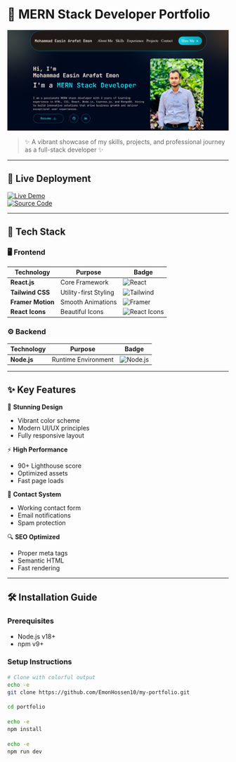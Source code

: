 # 🚀 MERN Stack Developer Portfolio

![Portfolio Screenshot](./public/images/frontImage.PNG)

> ✨ A vibrant showcase of my skills, projects, and professional journey as a full-stack developer ✨

---

## 🚀 Live Deployment  
<div align="left">

[![Live Demo](https://img.shields.io/badge/-🚀%20Live%20Demo%20on%20Vercel-000000?style=for-the-badge&logo=vercel&logoColor=white&labelColor=purple)](https://my-portfolio-rouge-eight-67.vercel.app/)  
[![Source Code](https://img.shields.io/badge/-💻%20View%20Source%20Code-181717?style=for-the-badge&logo=github&logoColor=white&labelColor=blue)](https://github.com/EmonHossen10/my-portfolio)

</div>

---

## 🎨 Tech Stack

### 🖥️ Frontend
| Technology | Purpose | Badge |
|------------|---------|-------|
| **React.js** | Core Framework | ![React](https://img.shields.io/badge/-React-61DAFB?style=flat-square&logo=react&logoColor=white&labelColor=black) |
| **Tailwind CSS** | Utility-first Styling | ![Tailwind](https://img.shields.io/badge/-Tailwind%20CSS-38B2AC?style=flat-square&logo=tailwind-css&logoColor=white&labelColor=teal) |
| **Framer Motion** | Smooth Animations | ![Framer](https://img.shields.io/badge/-Framer%20Motion-0055FF?style=flat-square&logo=framer&logoColor=white&labelColor=blue) |
| **React Icons** | Beautiful Icons | ![React Icons](https://img.shields.io/badge/-React%20Icons-61DAFB?style=flat-square&logo=react&logoColor=white&labelColor=darkblue) |

### ⚙️ Backend
| Technology | Purpose | Badge |
|------------|---------|-------|
| **Node.js** | Runtime Environment | ![Node.js](https://img.shields.io/badge/-Node.js-339933?style=flat-square&logo=nodedotjs&logoColor=white&labelColor=darkgreen) |

---

## ✨ Key Features

<div align="left">

🎨 **Stunning Design**  
- Vibrant color scheme  
- Modern UI/UX principles  
- Fully responsive layout  

⚡ **High Performance**  
- 90+ Lighthouse score  
- Optimized assets  
- Fast page loads  

📩 **Contact System**  
- Working contact form  
- Email notifications  
- Spam protection  

🔍 **SEO Optimized**  
- Proper meta tags  
- Semantic HTML  
- Fast rendering  

</div>

---

## 🛠️ Installation Guide

### Prerequisites
- Node.js v18+
- npm v9+

### Setup Instructions
```bash
# Clone with colorful output
echo -e 
git clone https://github.com/EmonHossen10/my-portfolio.git

cd portfolio

echo -e 
npm install

echo -e 
npm run dev
